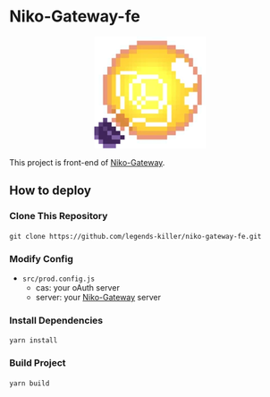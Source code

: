 <!--
 * @Author: legends-killer
 * @Date: 2021-11-09 14:58:23
 * @LastEditors: legends-killer
 * @LastEditTime: 2021-12-01 18:29:01
 * @Description:
-->

# Niko-Gateway-fe

<div align="center">

![avatar](./public/logo150.png)

</div>

This project is front-end of [Niko-Gateway](https://github.com/legends-killer/niko-gateway).

## How to deploy

### Clone This Repository

`git clone https://github.com/legends-killer/niko-gateway-fe.git`

### Modify Config

- `src/prod.config.js`
  - cas: your oAuth server
  - server: your [Niko-Gateway](https://github.com/legends-killer/niko-gateway) server

### Install Dependencies

`yarn install`

### Build Project

`yarn build`
